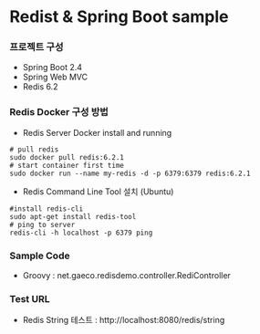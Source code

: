 # Redist & Spring Boot sample

### 프로젝트 구성

* Spring Boot 2.4
* Spring Web MVC
* Redis 6.2

### Redis Docker 구성 방법
* Redis Server Docker install and running 
```
# pull redis
sudo docker pull redis:6.2.1
# start container first time
sudo docker run --name my-redis -d -p 6379:6379 redis:6.2.1
```

* Redis Command Line Tool 설치 (Ubuntu)
```
#install redis-cli
sudo apt-get install redis-tool
# ping to server
redis-cli -h localhost -p 6379 ping
```

### Sample Code
 * Groovy : net.gaeco.redisdemo.controller.RediController

### Test URL
* Redis String 테스트 : http://localhost:8080/redis/string